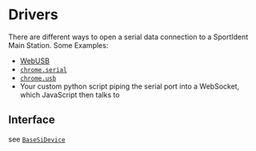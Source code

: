 # Drivers

There are different ways to open a serial data connection to a SportIdent Main Station.
Some Examples:
- [WebUSB](https://wicg.github.io/webusb/)
- [`chrome.serial`](https://developer.chrome.com/apps/serial)
- [`chrome.usb`](https://developer.chrome.com/apps/usb)
- Your custom python script piping the serial port into a WebSocket, which JavaScript then talks to

## Interface
see [`BaseSiDevice`](BaseSiDevice.js)
